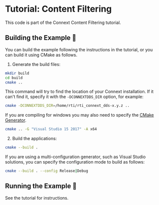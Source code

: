 # Tutorial: Content Filtering

This code is part of the Connext Content Filtering tutorial.

## Building the Example :wrench:

You can build the example following the instructions in the tutorial, or you can
build it using CMake as follows.

1. Generate the build files:

```sh
mkdir build
cd build
cmake ..
```

This command will try to find the location of your Connext installation. If it
can't find it, specify it with the ``-DCONNEXTDDS_DIR`` option, for example:

```sh
cmake -DCONNEXTDDS_DIR=/home/rti/rti_connext_dds-x.y.z ..
```

If you are compiling for windows you may also need to specify the [CMake
Generator](https://cmake.org/cmake/help/latest/manual/cmake-generators.7.html).

```sh
cmake .. -G "Visual Studio 15 2017" -A x64
```

2. Build the applications:

```sh
cmake --build .
```

If you are using a multi-configuration generator, such as Visual Studio
solutions, you can specify the configuration mode to build as follows:

```sh
cmake --build . --config Release|Debug
```

## Running the Example :rocket:

See the tutorial for instructions.
